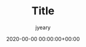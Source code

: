 ---
layout: post
cover: 'assets/images/cover4.jpg'
logo: 'assets/images/logo.jpg'
navigation: true
author: jyeary
disqus: true
date: 2020-00-00 00:00:00+00:00
title: Title
categories: jyeary
tags: web
subclass: 'post tag-web'
---